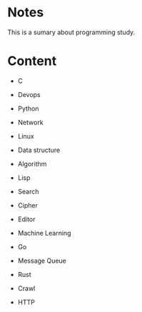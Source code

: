 Notes
=====

This is a sumary about programming study.

Content
=======
* C

* Devops

* Python

* Network

* Linux

* Data structure

* Algorithm

* Lisp

* Search

* Cipher

* Editor

* Machine Learning

* Go

* Message Queue

* Rust

* Crawl

* HTTP
